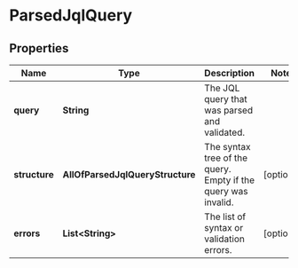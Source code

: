 # ParsedJqlQuery

## Properties
Name | Type | Description | Notes
------------ | ------------- | ------------- | -------------
**query** | **String** | The JQL query that was parsed and validated. | 
**structure** | **AllOfParsedJqlQueryStructure** | The syntax tree of the query. Empty if the query was invalid. |  [optional]
**errors** | **List&lt;String&gt;** | The list of syntax or validation errors. |  [optional]
